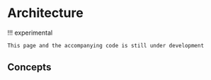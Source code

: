 # Architecture

!!! experimental

    This page and the accompanying code is still under development

## Concepts


